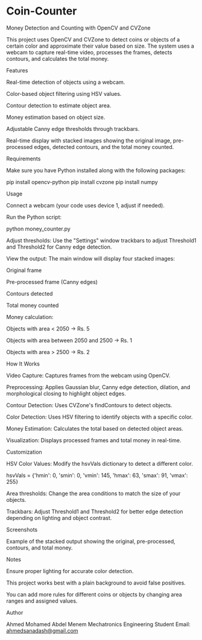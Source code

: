 # Coin-Counter
Money Detection and Counting with OpenCV and CVZone

This project uses OpenCV and CVZone to detect coins or objects of a certain color and approximate their value based on size. The system uses a webcam to capture real-time video, processes the frames, detects contours, and calculates the total money.

Features

Real-time detection of objects using a webcam.

Color-based object filtering using HSV values.

Contour detection to estimate object area.

Money estimation based on object size.

Adjustable Canny edge thresholds through trackbars.

Real-time display with stacked images showing the original image, pre-processed edges, detected contours, and the total money counted.

Requirements

Make sure you have Python installed along with the following packages:

pip install opencv-python
pip install cvzone
pip install numpy

Usage

Connect a webcam (your code uses device 1, adjust if needed).

Run the Python script:

python money_counter.py


Adjust thresholds:
Use the "Settings" window trackbars to adjust Threshold1 and Threshold2 for Canny edge detection.

View the output:
The main window will display four stacked images:

Original frame

Pre-processed frame (Canny edges)

Contours detected

Total money counted

Money calculation:

Objects with area < 2050 → Rs. 5

Objects with area between 2050 and 2500 → Rs. 1

Objects with area > 2500 → Rs. 2

How It Works

Video Capture: Captures frames from the webcam using OpenCV.

Preprocessing: Applies Gaussian blur, Canny edge detection, dilation, and morphological closing to highlight object edges.

Contour Detection: Uses CVZone's findContours to detect objects.

Color Detection: Uses HSV filtering to identify objects with a specific color.

Money Estimation: Calculates the total based on detected object areas.

Visualization: Displays processed frames and total money in real-time.

Customization

HSV Color Values:
Modify the hsvVals dictionary to detect a different color.

hsvVals = {'hmin': 0, 'smin': 0, 'vmin': 145, 'hmax': 63, 'smax': 91, 'vmax': 255}


Area thresholds:
Change the area conditions to match the size of your objects.

Trackbars:
Adjust Threshold1 and Threshold2 for better edge detection depending on lighting and object contrast.

Screenshots


Example of the stacked output showing the original, pre-processed, contours, and total money.

Notes

Ensure proper lighting for accurate color detection.

This project works best with a plain background to avoid false positives.

You can add more rules for different coins or objects by changing area ranges and assigned values.

Author

Ahmed Mohamed Abdel Menem
Mechatronics Engineering Student
Email: ahmedsanadash@gmail.com
